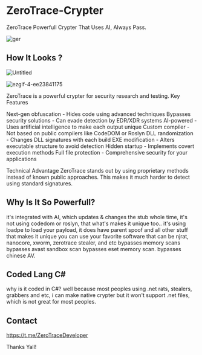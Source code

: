 # ZeroTrace-Crypter
ZeroTrace Powerfull Crypter That Uses AI, Always Pass.

![ger](https://github.com/user-attachments/assets/ec286fc9-fb2b-4650-9058-81fe66bef9ab)

## How It Looks ?
![Untitled](https://github.com/user-attachments/assets/43827380-1ef9-4362-b3af-07cc9199e965)

![ezgif-4-ee23841175](https://github.com/user-attachments/assets/36dfd062-7ef4-4cc6-8142-ff287f999f26)



ZeroTrace is a powerful crypter for security research and testing.
Key Features

Next-gen obfuscation - Hides code using advanced techniques
Bypasses security solutions - Can evade detection by EDR/XDR systems
AI-powered - Uses artificial intelligence to make each output unique
Custom compiler - Not based on public compilers like CodeDOM or Roslyn
DLL randomization - Changes DLL signatures with each build
EXE modification - Alters executable structure to avoid detection
Hidden startup - Implements covert execution methods
Full file protection - Comprehensive security for your applications

Technical Advantage
ZeroTrace stands out by using proprietary methods instead of known public approaches. This makes it much harder to detect using standard signatures.



## Why Is It So Powerfull?
 it's integrated with AI, which updates & changes the stub whole time,  it's not using codedom or roslyn, that what's makes it unique too..
 it's using loadpe to load your payload, it does have parent spoof and all other stuff that makes it unique
 you can use your favorite software that can be njrat, nanocore, xworm, zerotrace stealer, and etc
 bypasses memory scans
 bypasses avast sandbox scan
 bypasses eset memory scan.
 bypasses chinese AV.



## Coded Lang C#
why is it coded in C#?  well because most peoples using .net  rats, stealers, grabbers and etc,  i can make native crypter but it won't support .net files, which is not great for most peoples.


## Contact
https://t.me/ZeroTraceDeveloper

 Thanks Yall!
